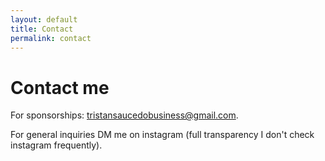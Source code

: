 ```yaml
---
layout: default
title: Contact
permalink: contact
---
```


# Contact me

For sponsorships: tristansaucedobusiness@gmail.com.


For general inquiries DM me on instagram (full transparency I don't check instagram frequently).